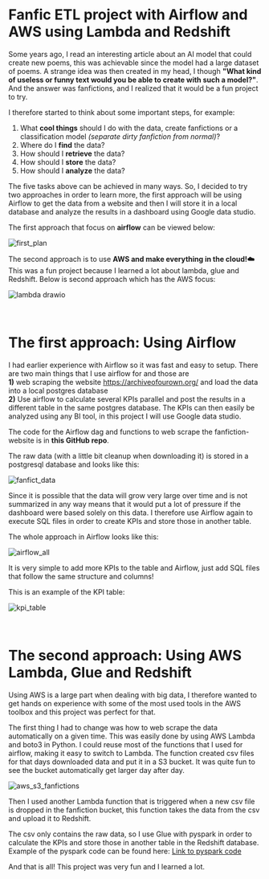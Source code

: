 # Fanfic ETL project with Airflow and AWS using Lambda and Redshift 
Some years ago, I read an interesting article about an AI model that could create new poems, this was achievable since the model had a large dataset of poems. A strange idea was then created in my head, I though **"What kind of useless or funny text would you be able to create with such a model?"**. And the answer was fanfictions, and I realized that it would be a fun project to try.

I therefore started to think about some important steps, for example:
1) What **cool things** should I do with the data, create fanfictions or a classification model *(separate dirty fanfiction from normal)*?
2) Where do I **find** the data?
3) How should I **retrieve** the data?
4) How should I **store** the data?
5) How should I **analyze** the data?

The five tasks above can be achieved in many ways. So, I decided to try two approaches in order to learn more, the first approach will be using Airflow to get the data from a website and then I will store it in a local database and analyze the results in a dashboard using Google data studio. 

The first approach that focus on **airflow** can be viewed below: 

![first_plan](https://user-images.githubusercontent.com/56206371/194145272-c8a45e6e-da82-4fe9-98ee-2ad1499fa59e.png)



The second approach is to use **AWS and make everything in the cloud!☁️** This was a fun project because I learned a lot about lambda, glue and Redshift. 
Below is second approach which has the AWS focus:


![lambda drawio](https://user-images.githubusercontent.com/56206371/194149541-c7b71071-56a0-4640-8501-850a9fc1aeba.png)

<br>

# The first approach: Using Airflow 

I had earlier experience with Airflow so it was fast and easy to setup. There are two main things that I use airflow for and those are <br> 
**1)** web scraping the website https://archiveofourown.org/ and load the data into a local postgres database <br> 
**2)** Use airflow to calculate several KPIs parallel and post the results in a different table in the same postgres database. The KPIs can then easily be analyzed using any BI tool, in this project I will use Google data studio. 

The code for the Airflow dag and functions to web scrape the fanfiction-website is in **this GitHub repo**.

The raw data (with a little bit cleanup when downloading it) is stored in a postgresql database and looks like this: 

![fanfict_data](https://user-images.githubusercontent.com/56206371/194169721-131a87d8-e8b7-4bf8-b5b9-f84ef5ba2104.PNG)

Since it is possible that the data will grow very large over time and is not summarized in any way means that it would put a lot of pressure if the dashboard were based solely on this data. I therefore use Airflow again to execute SQL files in order to create KPIs and store those in another table.

The whole approach in Airflow looks like this:


![airflow_all](https://user-images.githubusercontent.com/56206371/194409476-7a9c5919-031f-4ea2-8050-1ad67da4b4a3.PNG)

It is very simple to add more KPIs to the table and Airflow, just add SQL files that follow the same structure and columns!

This is an example of the KPI table:

![kpi_table](https://user-images.githubusercontent.com/56206371/194410341-40d34a7b-0ff9-4438-91ad-017f0ee6dcd4.PNG)

<br>

# The second approach: Using AWS Lambda, Glue and Redshift

Using AWS is a large part when dealing with big data, I therefore wanted to get hands on experience with some of the most used tools in the AWS toolbox and this project was perfect for that. 

The first thing I had to change was how to web scrape the data automatically on a given time. This was easily done by using AWS Lambda and boto3 in Python. I could reuse most of the functions that I used for airflow, making it easy to switch to Lambda. The function created csv files for that days downloaded data and put it in a S3 bucket. It was quite fun to see the bucket automatically get larger day after day.



![aws_s3_fanfictions](https://user-images.githubusercontent.com/56206371/194415520-1dd0a3aa-1fbb-43e1-a718-eed4067e4e9d.PNG)

Then I used another Lambda function that is triggered when a new csv file is dropped in the fanfiction bucket, this function takes the data from the csv and upload it to Redshift. 

The csv only contains the raw data, so I use Glue with pyspark in order to calculate the KPIs and store those in another table in the Redshift database. 
Example of the pyspark code can be found here: [Link to pyspark code](https://github.com/pergran1/Pyspark-KPIs-for-fanfictions-and-learning/blob/master/fanfiction_pyspark.ipynb)


And that is all! This project was very fun and I learned a lot.

